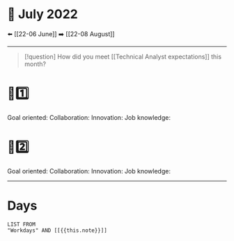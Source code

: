 # 📅 July 2022
⬅️ [[22-06 June]]
➡️ [[22-08 August]]

---
> [!question] How did you meet [[Technical Analyst expectations]] this month?
# 🏃1️⃣ 
Goal oriented:
Collaboration:
Innovation:
Job knowledge:

# 🏃2️⃣ 
Goal oriented:
Collaboration:
Innovation:
Job knowledge:

---
# Days
```dataview
LIST FROM
"Workdays" AND [[{{this.note}}]]
```